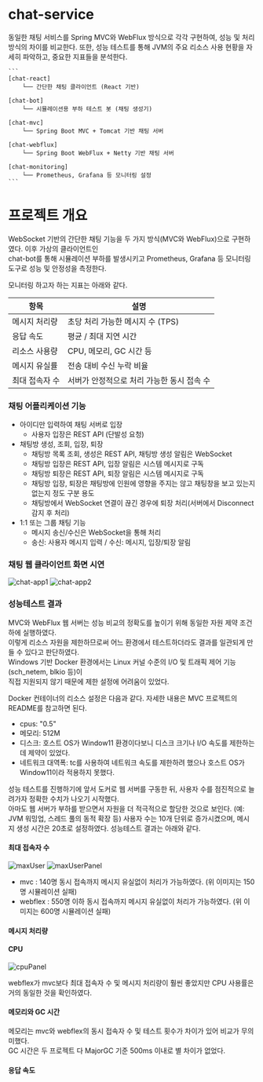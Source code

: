 # chat-service
동일한 채팅 서비스를 Spring MVC와 WebFlux 방식으로 각각 구현하여, 성능 및 처리 방식의 차이를 비교한다.
또한, 성능 테스트를 통해 JVM의 주요 리소스 사용 현황을 자세히 파악하고, 중요한 지표들을 분석한다.

<pre><code>```
[chat-react]
    └── 간단한 채팅 클라이언트 (React 기반)

[chat-bot]
    └── 시뮬레이션용 부하 테스트 봇 (채팅 생성기)

[chat-mvc]
    └── Spring Boot MVC + Tomcat 기반 채팅 서버

[chat-webflux]
    └── Spring Boot WebFlux + Netty 기반 채팅 서버

[chat-monitoring]
    └── Prometheus, Grafana 등 모니터링 설정
``` </code></pre>


# 프로젝트 개요
WebSocket 기반의 간단한 채팅 기능을 두 가지 방식(MVC와 WebFlux)으로 구현하였다. 이후 가상의 클라이언트인  
chat-bot를 통해 시뮬레이션 부하를 발생시키고 Prometheus, Grafana 등 모니터링 도구로 성능 및 안정성을 측정한다.  

모니터링 하고자 하는 지표는 아래와 같다.  

| 항목           | 설명                                      |
|----------------|-------------------------------------------|
| 메시지 처리량   | 초당 처리 가능한 메시지 수 (TPS)          |
| 응답 속도       | 평균 / 최대 지연 시간                    |
| 리소스 사용량   | CPU, 메모리, GC 시간 등                     |
| 메시지 유실률   | 전송 대비 수신 누락 비율                  |
| 최대 접속자 수  | 서버가 안정적으로 처리 가능한 동시 접속 수 |


### 채팅 어플리케이션 기능
* 아이디만 입력하여 채팅 서버로 입장
    * 사용자 입장은 REST API (단발성 요청)
* 채팅방 생성, 조회, 입장, 퇴장
    * 채팅방 목록 조회, 생성은 REST API, 채팅방 생성 알림은 WebSocket
    * 채팅방 입장은 REST API, 입장 알림은 시스템 메시지로 구독
    * 채팅방 퇴장은 REST API, 퇴장 알림은 시스템 메시지로 구독
    * 채팅방 입장, 퇴장은 채팅방에 인원에 영향을 주지는 않고 채팅창을 보고 있는지 없는지 정도 구분 용도
    * 채팅방에서 WebSocket 연결이 끊긴 경우에 퇴장 처리(서버에서 Disconnect 감지 후 처리)
* 1:1 또는 그룹 채팅 기능
    * 메시지 송신/수신은 WebSocket을 통해 처리
    * 송신: 사용자 메시지 입력 / 수신: 메시지, 입장/퇴장 알림


### 채팅 웹 클라이언트 화면 시연
![chat-app1](./docs/chat-app1.gif)
![chat-app2](./docs/chat-app2.gif)


### 성능테스트 결과
MVC와 WebFlux 웹 서버는 성능 비교의 정확도를 높이기 위해 동일한 자원 제약 조건하에 실행하였다.  
이렇게 리소스 자원을 제한하므로써 어느 환경에서 테스트하더라도 결과를 일관되게 만들 수 있다고 판단하였다.  
Windows 기반 Docker 환경에서는 Linux 커널 수준의 I/O 및 트래픽 제어 기능(sch_netem, blkio 등)이  
직접 지원되지 않기 때문에 제한 설정에 어려움이 있었다.  

Docker 컨테이너의 리소스 설정은 다음과 같다. 자세한 내용은 MVC 프로젝트의 README를 참고하면 된다.
- cpus: "0.5"
- 메모리: 512M
- 디스크: 호스트 OS가 Window11 환경이다보니 디스크 크기나 I/O 속도를 제한하는데 제약이 있었다.
- 네트워크 대역폭: tc를 사용하여 네트워크 속도를 제한하려 했으나 호스트 OS가 Window11이라 적용하지 못했다.


성능 테스트를 진행하기에 앞서 도커로 웹 서버를 구동한 뒤, 사용자 수를 점진적으로 늘려가자 정확한 수치가 나오기 시작했다.  
아마도 웹 서버가 부하를 받으면서 자원을 더 적극적으로 할당한 것으로 보인다. (예: JVM 워밍업, 스레드 풀의 동적 확장 등)
사용자 수는 10개 단위로 증가시켰으며, 메시지 생성 시간은 20초로 설정하였다. 성능테스트 결과는 아래와 같다.

#### 최대 접속자 수

![maxUser](./docs/maxUser.png)
![maxUserPanel](./docs/maxUserPanel.png)

* mvc : 140명 동시 접속까지 메시지 유실없이 처리가 가능하였다. (위 이미지는 150명 시뮬레이션 실패)
* webflex : 550명 이하 동시 접속까지 메시지 유실없이 처리가 가능하였다. (위 이미지는 600명 시뮬레이션 실패)

#### 메시지 처리량



#### CPU

![cpuPanel](./docs/cpuPanel.png)

webflex가 mvc보다 최대 접속자 수 및 메시지 처리량이 훨씬 좋았지만 CPU 사용률은 거의 동일한 것을 확인하였다.


#### 메모리와 GC 시간
메모리는 mvc와 webflex의 동시 접속자 수 및 테스트 횟수가 차이가 있어 비교가 무의미했다.  
GC 시간은 두 프로젝트 다 MajorGC 기준 500ms 이내로 별 차이가 없었다.

#### 응답 속도
